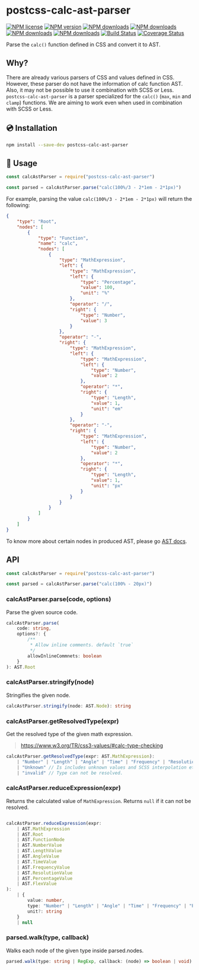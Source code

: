# postcss-calc-ast-parser

[![NPM license](https://img.shields.io/npm/l/postcss-calc-ast-parser.svg)](https://www.npmjs.com/package/postcss-calc-ast-parser)
[![NPM version](https://img.shields.io/npm/v/postcss-calc-ast-parser.svg)](https://www.npmjs.com/package/postcss-calc-ast-parser)
[![NPM downloads](https://img.shields.io/npm/dw/postcss-calc-ast-parser.svg)](http://www.npmtrends.com/postcss-calc-ast-parser)
[![NPM downloads](https://img.shields.io/npm/dm/postcss-calc-ast-parser.svg)](http://www.npmtrends.com/postcss-calc-ast-parser)
[![NPM downloads](https://img.shields.io/npm/dy/postcss-calc-ast-parser.svg)](http://www.npmtrends.com/postcss-calc-ast-parser)
[![NPM downloads](https://img.shields.io/npm/dt/postcss-calc-ast-parser.svg)](http://www.npmtrends.com/postcss-calc-ast-parser)
[![Build Status](https://travis-ci.org/ota-meshi/postcss-calc-ast-parser.svg?branch=master)](https://travis-ci.org/ota-meshi/postcss-calc-ast-parser)
[![Coverage Status](https://coveralls.io/repos/github/ota-meshi/postcss-calc-ast-parser/badge.svg?branch=master)](https://coveralls.io/github/ota-meshi/postcss-calc-ast-parser?branch=master)

Parse the `calc()` function defined in CSS and convert it to AST.

## Why?

There are already various parsers of CSS and values ​​defined in CSS.
However, these parser do not have the information of calc function AST. Also, it may not be possible to use it combination with SCSS or Less.
`postcss-calc-ast-parser` is a parser specialized for the `calc()` (`max`, `min` and `clamp`) functions.
We are aiming to work even when used in combination with SCSS or Less.


## :cd: Installation

```bash
npm install --save-dev postcss-calc-ast-parser
```

## :book: Usage

```js
const calcAstParser = require("postcss-calc-ast-parser")

const parsed = calcAstParser.parse("calc(100%/3 - 2*1em - 2*1px)")
```

For example, parsing the value `calc(100%/3 - 2*1em - 2*1px)` will return the following:

```json
{
    "type": "Root",
    "nodes": [
        {
            "type": "Function",
            "name": "calc",
            "nodes": [
                {
                    "type": "MathExpression",
                    "left": {
                        "type": "MathExpression",
                        "left": {
                            "type": "Percentage",
                            "value": 100,
                            "unit": "%"
                        },
                        "operator": "/",
                        "right": {
                            "type": "Number",
                            "value": 3
                        }
                    },
                    "operator": "-",
                    "right": {
                        "type": "MathExpression",
                        "left": {
                            "type": "MathExpression",
                            "left": {
                                "type": "Number",
                                "value": 2
                            },
                            "operator": "*",
                            "right": {
                                "type": "Length",
                                "value": 1,
                                "unit": "em"
                            }
                        },
                        "operator": "-",
                        "right": {
                            "type": "MathExpression",
                            "left": {
                                "type": "Number",
                                "value": 2
                            },
                            "operator": "*",
                            "right": {
                                "type": "Length",
                                "value": 1,
                                "unit": "px"
                            }
                        }
                    }
                }
            ]
        }
    ]
}
```

To know more about certain nodes in produced AST, please go [AST docs](./docs/ast.md).

## API

```js
const calcAstParser = require("postcss-calc-ast-parser")

const parsed = calcAstParser.parse("calc(100% - 20px)")
```

### calcAstParser.parse(code, options)

Parse the given source code.

```ts
calcAstParser.parse(
    code: string,
    options?: {
        /**
         * Allow inline comments. default `true`
         */
        allowInlineCommnets: boolean
    }
): AST.Root
```

### calcAstParser.stringify(node)

Stringifies the given node.

```ts
calcAstParser.stringify(node: AST.Node): string
```

### calcAstParser.getResolvedType(expr)

Get the resolved type of the given math expression.
> https://www.w3.org/TR/css3-values/#calc-type-checking

```ts
calcAstParser.getResolvedType(expr: AST.MathExpression):
    | "Number" | "Length" | "Angle" | "Time" | "Frequency" | "Resolution" | "Percentage" | "Flex"
    | "Unknown" // Is includes unknown values and SCSS interpolation etc.
    | "invalid" // Type can not be resolved.
```

### calcAstParser.reduceExpression(expr)

Returns the calculated value of `MathExpression`. Returns `null` if it can not be resolved.

```ts

calcAstParser.reduceExpression(expr:
    | AST.MathExpression
    | AST.Root
    | AST.FunctionNode
    | AST.NumberValue
    | AST.LengthValue
    | AST.AngleValue
    | AST.TimeValue
    | AST.FrequencyValue
    | AST.ResolutionValue
    | AST.PercentageValue
    | AST.FlexValue
):
    | {
        value: number,
        type: "Number" | "Length" | "Angle" | "Time" | "Frequency" | "Resolution" | "Percentage" | "Flex",
        unit?: string
    }
    | null
```

### parsed.walk(type, callback)

Walks each node of the given type inside parsed.nodes.

```ts
parsed.walk(type: string | RegExp, callback: (node) => boolean | void): boolean | void
```
